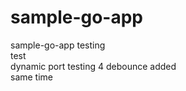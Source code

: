 # sample-go-app
sample-go-app
testing      
test   
dynamic port testing 4
debounce added   
same time
